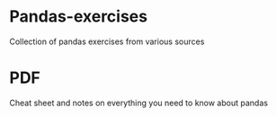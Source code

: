 # Pandas-exercises
Collection of pandas exercises from various sources

# PDF 
Cheat sheet and notes on everything you need to know about pandas
